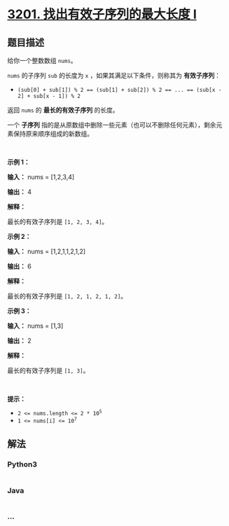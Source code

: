 # [3201. 找出有效子序列的最大长度 I](https://leetcode.cn/problems/find-the-maximum-length-of-valid-subsequence-i)

## 题目描述

<!-- 这里写题目描述 -->

<p>给你一个整数数组 <code>nums</code>。</p>

<p><code>nums</code> 的子序列 <code>sub</code> 的长度为 <code>x</code> ，如果其满足以下条件，则称其为 <strong>有效子序列</strong>：</p>

<ul>
	<li><code>(sub[0] + sub[1]) % 2 == (sub[1] + sub[2]) % 2 == ... == (sub[x - 2] + sub[x - 1]) % 2</code></li>
</ul>

<p>返回 <code>nums</code> 的 <strong>最长的有效子序列</strong> 的长度。</p>

<p>一个&nbsp;<strong>子序列</strong>&nbsp;指的是从原数组中删除一些元素（也可以不删除任何元素），剩余元素保持原来顺序组成的新数组。</p>

<p>&nbsp;</p>

<p><strong class="example">示例 1：</strong></p>

<div class="example-block">
<p><strong>输入：</strong> <span class="example-io">nums = [1,2,3,4]</span></p>

<p><strong>输出：</strong> <span class="example-io">4</span></p>

<p><strong>解释：</strong></p>

<p>最长的有效子序列是 <code>[1, 2, 3, 4]</code>。</p>
</div>

<p><strong class="example">示例 2：</strong></p>

<div class="example-block">
<p><strong>输入：</strong> <span class="example-io">nums = [1,2,1,1,2,1,2]</span></p>

<p><strong>输出：</strong> 6</p>

<p><strong>解释：</strong></p>

<p>最长的有效子序列是 <code>[1, 2, 1, 2, 1, 2]</code>。</p>
</div>

<p><strong class="example">示例 3：</strong></p>

<div class="example-block">
<p><strong>输入：</strong> <span class="example-io">nums = [1,3]</span></p>

<p><strong>输出：</strong> <span class="example-io">2</span></p>

<p><strong>解释：</strong></p>

<p>最长的有效子序列是 <code>[1, 3]</code>。</p>
</div>

<p>&nbsp;</p>

<p><strong>提示：</strong></p>

<ul>
	<li><code>2 &lt;= nums.length &lt;= 2 * 10<sup>5</sup></code></li>
	<li><code>1 &lt;= nums[i] &lt;= 10<sup>7</sup></code></li>
</ul>


## 解法

<!-- 这里可写通用的实现逻辑 -->

<!-- tabs:start -->

### **Python3**

<!-- 这里可写当前语言的特殊实现逻辑 -->

```python

```

### **Java**

<!-- 这里可写当前语言的特殊实现逻辑 -->

```java

```

### **...**

```

```

<!-- tabs:end -->
